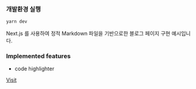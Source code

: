 ### 개발환경 실행

```bash
yarn dev
```

Next.js 를 사용하여 정적 Markdown 파일을 기반으로한 블로그 페이지 구현 예시입니다.

### Implemented features

- code highlighter

[Visit](https://my-blog-mu-weld.vercel.app/)
